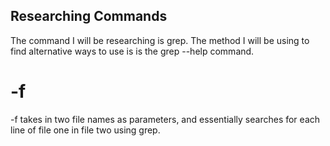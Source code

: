 <h2>Researching Commands</h2>
The command I will be researching is grep. The method I will be using to find alternative ways to use is is the grep --help command.

<h1>-f</h1>
-f takes in two file names as parameters, and essentially searches for each line of file one in file two using grep.
